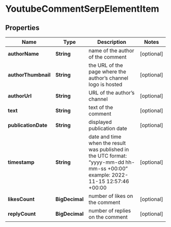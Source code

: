 

# YoutubeCommentSerpElementItem


## Properties

| Name | Type | Description | Notes |
|------------ | ------------- | ------------- | -------------|
|**authorName** | **String** | name of the author of the comment |  [optional] |
|**authorThumbnail** | **String** | the URL of the page where the author’s channel logo is hosted |  [optional] |
|**authorUrl** | **String** | URL of the author’s channel |  [optional] |
|**text** | **String** | text of the comment |  [optional] |
|**publicationDate** | **String** | displayed publication date |  [optional] |
|**timestamp** | **String** | date and time when the result was published in the UTC format: “yyyy-mm-dd hh-mm-ss +00:00” example: 2022-11-15 12:57:46 +00:00 |  [optional] |
|**likesCount** | **BigDecimal** | number of likes on the comment |  [optional] |
|**replyCount** | **BigDecimal** | number of replies on the comment |  [optional] |




